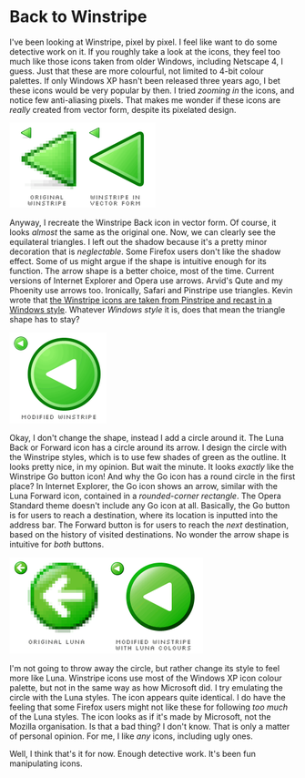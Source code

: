 Back to Winstripe
===

I've been looking at Winstripe, pixel by pixel. I feel like want to do some detective work on it. If you roughly take a look at the icons, they feel too much like those icons taken from older Windows, including Netscape 4, I guess. Just that these are more colourful, not limited to 4-bit colour palettes. If only Windows XP hasn't been released three years ago, I bet these icons would be very popular by then. I tried *zooming in* the icons, and notice few anti-aliasing pixels. That makes me wonder if these icons are *really* created from vector form, despite its pixelated design.

![two Winstripe Back icons, one is original, the other is derived into vector form](../images/artwork/icons/winstripe_back_icon_vector_form.png)

Anyway, I recreate the Winstripe Back icon in vector form. Of course, it looks *almost* the same as the original one. Now, we can clearly see the equilateral triangles. I left out the shadow because it's a pretty minor decoration that is *neglectable*. Some Firefox users don't like the shadow effect. Some of us might argue if the shape is intuitive enough for its function. The arrow shape is a better choice, most of the time. Current versions of Internet Explorer and Opera use arrows. Arvid's Qute and my Phoenity use arrows too. Ironically, Safari and Pinstripe use triangles. Kevin wrote that [the Winstripe icons are taken from Pinstripe and recast in a Windows style](http://kmgerich.com/archive/000063.html "The Browser, Redesigned"). Whatever *Windows style* it is, does that mean the triangle shape has to stay?

![modified Winstripe Back icon, plus a circle around it](../images/artwork/icons/winstripe_back_icon_modified.png)

Okay, I don't change the shape, instead I add a circle around it. The Luna Back or Forward icon has a circle around its arrow. I design the circle with the Winstripe styles, which is to use few shades of green as the outline. It looks pretty nice, in my opinion. But wait the minute. It looks *exactly* like the Winstripe Go button icon! And why the Go icon has a round circle in the first place? In Internet Explorer, the Go icon shows an arrow, similar with the Luna Forward icon, contained in a *rounded-corner rectangle*. The Opera Standard theme doesn't include any Go icon at all. Basically, the Go button is for users to reach a destination, where its location is inputted into the address bar. The Forward button is for users to reach the *next* destination, based on the history of visited destinations. No wonder the arrow shape is intuitive for *both* buttons.

![two icons, one is the Luna Back icon, the other is the modified Winstripe Back icon applied with Luna colours](../images/artwork/icons/luna_winstripe_back_icon_modified.png)

I'm not going to throw away the circle, but rather change its style to feel more like Luna. Winstripe icons use most of the Windows XP icon colour palette, but not in the same way as how Microsoft did. I try emulating the circle with the Luna styles. The icon appears quite identical. I do have the feeling that some Firefox users might not like these for following *too much* of the Luna styles. The icon looks as if it's made by Microsoft, not the Mozilla organisation. Is that a bad thing? I don't know. That is only a matter of personal opinion. For me, I like *any* icons, including ugly ones.

Well, I think that's it for now. Enough detective work. It's been fun manipulating icons.